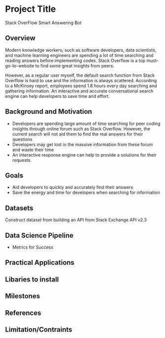 # Project Title
Stack OverFlow Smart Answering Bot

## Overview
Modern knowledge workers, such as software developers, data scientists, and machine learning engineers are spending a lot of time searching and reading answers before implementing codes. Stack Overflow is a top must-go-to-website to find some great insights from peers. 

However, as a regular user myself, the default search function from Stack Overflow is hard to use and the information is always scattered. According to a McKinsey report, employees spend 1.8 hours every day searching and gathering information. An interactive and accurate conversational search engine can help developers to save time and effort.

## Background and Motivation
- Developers are spending large amount of time searching for peer coding insights through online forum such as Stack Overflow. However, the current search will not aid them to find the real answers for their questions
- Developers may get lost in the massive information from these forum and waste their time
- An interactive response engine can help to provide a solutions for their requests.
  
## Goals
- Aid developers to quickly and accurately find their answers
- Save the energy and time for developers when searching for information

## Datasets
Construct dataset from building an API from Stack Exchange API v2.3

## Data Science Pipeline
- Metrics for Success

## Practical Applications

## Libaries to install

## Milestones

## References

## Limitation/Contraints
